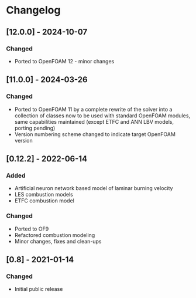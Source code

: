 # Changelog

## [12.0.0] - 2024-10-07
### Changed
- Ported to OpenFOAM 12 - minor changes

## [11.0.0] - 2024-03-26
### Changed
- Ported to OpenFOAM 11 by a complete rewrite of the solver into a collection of classes now to be used with standard OpenFOAM modules, same capabilities maintained (except ETFC and ANN LBV models, porting pending)
- Version numbering scheme changed to indicate target OpenFOAM version

## [0.12.2] - 2022-06-14
### Added
- Artificial neuron network based model of laminar burning velocity
- LES combustion models
- ETFC combustion model
### Changed
- Ported to OF9
- Refactored combustion modeling
- Minor changes, fixes and clean-ups

## [0.8] - 2021-01-14
### Changed
- Initial public release
